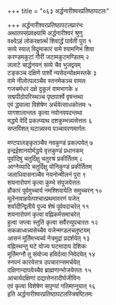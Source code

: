 +++
title = "०६३ अर्द्धनारीश्वरप्रतिष्ठापटलः"

+++
अर्द्धनारीश्वरप्रतिष्ठापटलप्रारंभः    
अथातस्संप्रवक्ष्यामि अर्द्धनारीश्वरं श्रुणु  
वक्ष्येऽहं लोकरक्षार्त्थं शिवार्द्धं पार्वती पुरा  १  
सव्ये स्यात् विद्रुमाकारं वामे श्यामनिभं शिवा  
करण्डमकुटां गौरीं जटामकुटमण्डितम्  २  
ललाटे चार्द्धनयनं सव्ये चैव भुजद्वयम्  
टङ्कञ्च दक्षिणे पार्श्वे न्यसेदन्योक्षमस्तके  ३  
वामे नीलोत्पलञ्चैव स्तनमेकञ्च वामतः  
गजचर्मधरं दक्षे दुकूलं वामभागके  ४  
सद्मपीठोपरिस्थञ्च पृष्ठपार्श्वे वृषन्तथा  
एवं द्ध्यात्वा विशेषेण अर्चयेत्साधकोत्तमः  ५  
यागशालान्ततः कृत्वा नवोनवपदन्तथा  
मद्ध्ये वेदिं प्रकल्प्याथ दशकुम्भन्न्यसेत्ततः  ६  
सप्तविंशत् घटान्न्यस्य पञ्चावरणमार्गतः  

मण्टपालङ्कृतञ्चैव नवकुण्डं प्रकल्पयेत्  ७  
इन्द्रईशानयोर्मद्ध्ये वृत्तकुण्डं प्रधानकम्  
पूर्वादिषु चतुर्दिक्षु चतुरश्रं प्रकीर्तितम्  ८  
आग्नेय्यादि चतुर्दिक्षु योनिकुण्डं प्रकीर्तितम्  
जलाधिवासनञ्चैव नयनोन्मीलनं पुरा  ९  
शयनारोपणं कृत्वा कुम्भे संपूजयेत्ततः  
हौंकारं पूर्वमुच्चार्य नमश्शिवायेति समुच्चरन्  १०  
मूलेनावाहयेत्पश्चात्प्रथमावरणं यजेत्  
शर्वादीन्द्वितीये पूज्य शेषं पूर्ववदाचरेत्  ११  
शयनारोपणं कृत्वा वह्निकर्मसमाचरेत्  
हुत्वा जप्त्वा स्तुतिं कृत्वा सर्वैरप्युपचारतः  १२  
सकळाध्वन्न्यसेच्चैव यजेन्मण्डलचतुष्टयम्  
आसनं मूर्तिमभ्यर्च्य नेत्रमुद्रां प्रदर्शयेत्  १३  
वह्निस्थन्तु घटे योज्य घटमादाय देशिकः  
मूर्तिमग्नौ तु संयोज्य हविर्दत्वा निवेदयेत्  १४  
स्नपनं कारयेत्तत्र उपचारान्समर्चयेत्  
दक्षिणान्दापयेच्चैव ब्राह्मणान्भोजयेत्ततः  १५  
आचार्यदक्षिणां दद्यात्तेनरादीर्घजीविनः  
एवं कृत्वा विशेषेण सपुण्यां गतिमाप्नुयात्  १६  
इति अर्द्धनारीश्वरप्रतिष्ठापटलस्त्रिषष्टितमः  
